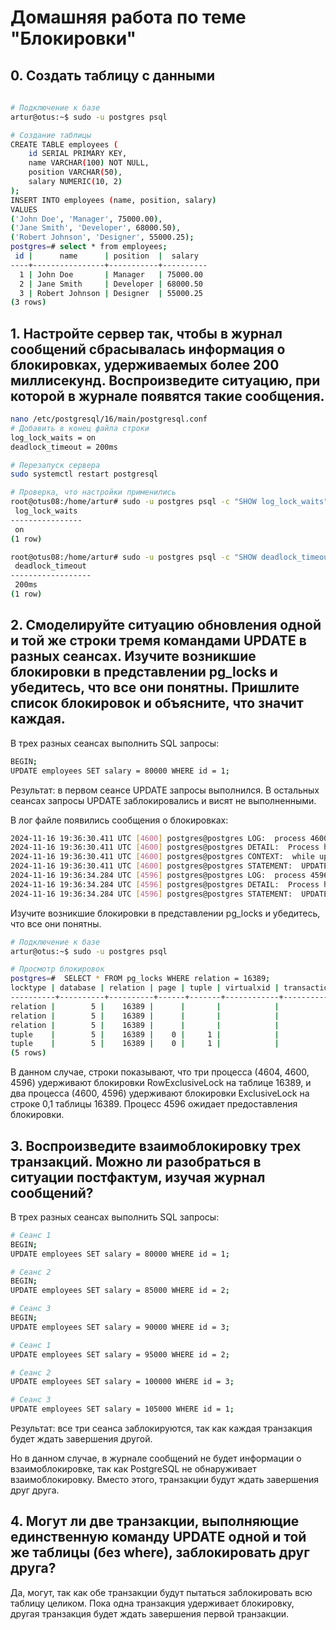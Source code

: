 # Домашняя работа по теме "Блокировки"

## 0. Создать таблицу с данными

```bash
  
# Подключение к базе
artur@otus:~$ sudo -u postgres psql

# Создание таблицы
CREATE TABLE employees (
    id SERIAL PRIMARY KEY,
    name VARCHAR(100) NOT NULL,
    position VARCHAR(50),
    salary NUMERIC(10, 2)
);
INSERT INTO employees (name, position, salary) 
VALUES
('John Doe', 'Manager', 75000.00),
('Jane Smith', 'Developer', 68000.50),
('Robert Johnson', 'Designer', 55000.25);
postgres=# select * from employees;
 id |      name      | position  |  salary
----+----------------+-----------+----------
  1 | John Doe       | Manager   | 75000.00
  2 | Jane Smith     | Developer | 68000.50
  3 | Robert Johnson | Designer  | 55000.25
(3 rows)
```

## 1. Настройте сервер так, чтобы в журнал сообщений сбрасывалась информация о блокировках, удерживаемых более 200 миллисекунд. Воспроизведите ситуацию, при которой в журнале появятся такие сообщения.

```bash
nano /etc/postgresql/16/main/postgresql.conf
# Добавить в конец файла строки
log_lock_waits = on
deadlock_timeout = 200ms

# Перезапуск сервера
sudo systemctl restart postgresql

# Проверка, что настройки применились
root@otus08:/home/artur# sudo -u postgres psql -c "SHOW log_lock_waits"
 log_lock_waits
----------------
 on
(1 row)

root@otus08:/home/artur# sudo -u postgres psql -c "SHOW deadlock_timeout"
 deadlock_timeout
------------------
 200ms
(1 row)
```

## 2. Смоделируйте ситуацию обновления одной и той же строки тремя командами UPDATE в разных сеансах. Изучите возникшие блокировки в представлении pg_locks и убедитесь, что все они понятны. Пришлите список блокировок и объясните, что значит каждая.

В трех разных сеансах выполнить SQL запросы:
```bash
BEGIN;
UPDATE employees SET salary = 80000 WHERE id = 1;
```

Результат: в первом сеансе UPDATE запросы выполнился. В остальных сеансах запросы UPDATE заблокировались и висят не выполненными.

В лог файле появились сообщения о блокировках:
```bash
2024-11-16 19:36:30.411 UTC [4600] postgres@postgres LOG:  process 4600 still waiting for ShareLock on transaction 743 after 200.079 ms
2024-11-16 19:36:30.411 UTC [4600] postgres@postgres DETAIL:  Process holding the lock: 4604. Wait queue: 4600.
2024-11-16 19:36:30.411 UTC [4600] postgres@postgres CONTEXT:  while updating tuple (0,1) in relation "employees"
2024-11-16 19:36:30.411 UTC [4600] postgres@postgres STATEMENT:  UPDATE employees SET salary = 80000 WHERE id = 1;
2024-11-16 19:36:34.284 UTC [4596] postgres@postgres LOG:  process 4596 still waiting for ExclusiveLock on tuple (0,1) of relation 16389 of database 5 after 200.109 ms
2024-11-16 19:36:34.284 UTC [4596] postgres@postgres DETAIL:  Process holding the lock: 4600. Wait queue: 4596.
2024-11-16 19:36:34.284 UTC [4596] postgres@postgres STATEMENT:  UPDATE employees SET salary = 80000 WHERE id = 1;
```

Изучите возникшие блокировки в представлении pg_locks и убедитесь, что все они понятны.
    
```bash
# Подключение к базе
artur@otus:~$ sudo -u postgres psql

# Просмотр блокировок
postgres=#  SELECT * FROM pg_locks WHERE relation = 16389;
locktype | database | relation | page | tuple | virtualxid | transactionid | classid | objid | objsubid | virtualtransaction | pid  |       mode       | granted | fastpath |           waitstart
----------+----------+----------+------+-------+------------+---------------+---------+-------+----------+--------------------+------+------------------+---------+----------+-------------------------------
relation |        5 |    16389 |      |       |            |               |         |       |          | 5/2                | 4604 | RowExclusiveLock | t       | t        |
relation |        5 |    16389 |      |       |            |               |         |       |          | 4/2                | 4600 | RowExclusiveLock | t       | t        |
relation |        5 |    16389 |      |       |            |               |         |       |          | 3/20               | 4596 | RowExclusiveLock | t       | t        |
tuple    |        5 |    16389 |    0 |     1 |            |               |         |       |          | 4/2                | 4600 | ExclusiveLock    | t       | f        |
tuple    |        5 |    16389 |    0 |     1 |            |               |         |       |          | 3/20               | 4596 | ExclusiveLock    | f       | f        | 2024-11-16 19:36:34.084168+00
(5 rows)
```

В данном случае, строки показывают, что три процесса (4604, 4600, 4596) удерживают блокировки RowExclusiveLock на таблице 16389, и два процесса (4600, 4596) удерживают блокировки ExclusiveLock на строке 0,1 таблицы 16389. Процесс 4596 ожидает предоставления блокировки.

## 3. Воспроизведите взаимоблокировку трех транзакций. Можно ли разобраться в ситуации постфактум, изучая журнал сообщений?

В трех разных сеансах выполнить SQL запросы:
```bash
# Сеанс 1
BEGIN;
UPDATE employees SET salary = 80000 WHERE id = 1;

# Сеанс 2
BEGIN;
UPDATE employees SET salary = 85000 WHERE id = 2;

# Сеанс 3
BEGIN;
UPDATE employees SET salary = 90000 WHERE id = 3;

# Сеанс 1
UPDATE employees SET salary = 95000 WHERE id = 2;

# Сеанс 2
UPDATE employees SET salary = 100000 WHERE id = 3;

# Сеанс 3
UPDATE employees SET salary = 105000 WHERE id = 1;
```

Результат: все три сеанса заблокируются, так как каждая транзакция будет ждать завершения другой.

Но в данном случае, в журнале сообщений не будет информации о взаимоблокировке, так как PostgreSQL не обнаруживает взаимоблокировку. Вместо этого, транзакции будут ждать завершения друг друга.

## 4. Могут ли две транзакции, выполняющие единственную команду UPDATE одной и той же таблицы (без where), заблокировать друг друга?

Да, могут, так как обе транзакции будут пытаться заблокировать всю таблицу целиком. Пока одна транзакция удерживает блокировку, другая транзакция будет ждать завершения первой транзакции.

